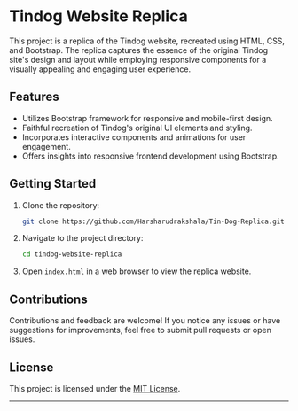 
# Tindog Website Replica

This project is a replica of the Tindog website, recreated using HTML, CSS, and Bootstrap. The replica captures the essence of the original Tindog site's design and layout while employing responsive components for a visually appealing and engaging user experience.

## Features

- Utilizes Bootstrap framework for responsive and mobile-first design.
- Faithful recreation of Tindog's original UI elements and styling.
- Incorporates interactive components and animations for user engagement.
- Offers insights into responsive frontend development using Bootstrap.

## Getting Started

1. Clone the repository:

   ```bash
   git clone https://github.com/Harsharudrakshala/Tin-Dog-Replica.git
   ```

2. Navigate to the project directory:

   ```bash
   cd tindog-website-replica
   ```

3. Open `index.html` in a web browser to view the replica website.

## Contributions

Contributions and feedback are welcome! If you notice any issues or have suggestions for improvements, feel free to submit pull requests or open issues.

## License

This project is licensed under the [MIT License](LICENSE).

---

